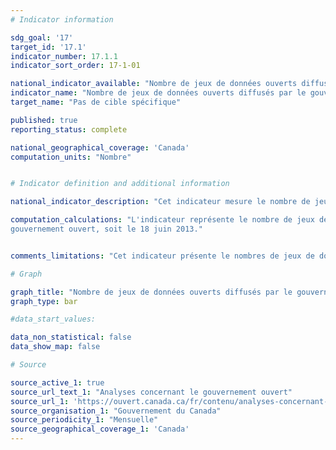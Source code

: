 ```yaml
---
# Indicator information

sdg_goal: '17'
target_id: '17.1'
indicator_number: 17.1.1
indicator_sort_order: 17-1-01

national_indicator_available: "Nombre de jeux de données ouverts diffusés par le gouvernement du Canada"
indicator_name: "Nombre de jeux de données ouverts diffusés par le gouvernement du Canada"
target_name: "Pas de cible spécifique"

published: true
reporting_status: complete

national_geographical_coverage: 'Canada'
computation_units: "Nombre"


# Indicator definition and additional information

national_indicator_description: "Cet indicateur mesure le nombre de jeux de données ouverts diffusés par le gouvernement du Canada."

computation_calculations: "L'indicateur représente le nombre de jeux de données qui ont été publiés chaque mois depuis le relancement du portail du 
gouvernement ouvert, soit le 18 juin 2013." 


comments_limitations: "Cet indicateur présente le nombres de jeux de données en date du 12 mai 2021."

# Graph

graph_title: "Nombre de jeux de données ouverts diffusés par le gouvernement du Canada"
graph_type: bar

#data_start_values:

data_non_statistical: false
data_show_map: false

# Source

source_active_1: true
source_url_text_1: "Analyses concernant le gouvernement ouvert"
source_url_1: 'https://ouvert.canada.ca/fr/contenu/analyses-concernant-gouvernement-ouvert'
source_organisation_1: "Gouvernement du Canada"
source_periodicity_1: "Mensuelle"
source_geographical_coverage_1: 'Canada'
---
```

